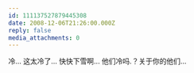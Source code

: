 ```yaml
---
id: 111137527879445308
date: 2008-12-06T21:26:00.000Z
reply: false
media_attachments: 0
---
```


冷... 这太冷了... 快快下雪啊... 他们冷吗.？关于你的他们...

